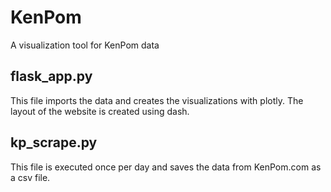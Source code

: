 # KenPom
A visualization tool for KenPom data

## flask_app.py
This file imports the data and creates the visualizations with plotly. The layout of the website is created using dash.

## kp_scrape.py
This file is executed once per day and saves the data from KenPom.com as a csv file.
